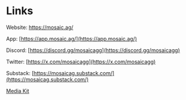 # Links

Website: [https://mosaic.ag/ ](https://mosaic.ag/)

App: [https://app.mosaic.ag/](https://app.mosaic.ag/)

Discord: [https://discord.gg/mosaicagg](https://discord.gg/mosaicagg)

Twitter: [https://x.com/mosaicagg](https://x.com/mosaicagg)

Substack: [https://mosaicag.substack.com/](https://mosaicag.substack.com/)

[Media Kit](https://drive.google.com/drive/folders/1ieuNerdB1YdzNqWfxLYS2bWyyxc_OUYN?usp=sharing)
